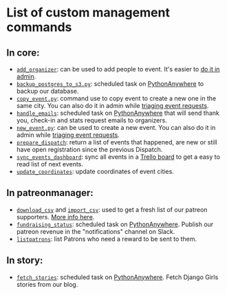 # List of custom management commands

## In core:

* [`add_organizer`](https://github.com/DjangoGirls/djangogirls/blob/master/core/management/commands/add_organizer.py): can be used to add people to event. It's easier to [do it in admin](https://djangogirls.org/admin/core/event/add_organizers/).
* [`backup_postgres_to_s3.py`](https://github.com/DjangoGirls/djangogirls/blob/master/core/management/commands/backup_postgres_to_s3.py): scheduled task on [PythonAnywhere](https://www.pythonanywhere.com/user/djangogirls2/schedule/) to backup our database.
* [`copy_event.py`](https://github.com/DjangoGirls/djangogirls/blob/master/core/management/commands/copy_event.py): command use to copy event to create a new one in the same city. You can also do it in admin while [triaging event requests](https://djangogirls.org/admin/organize/eventapplication/).
* [`handle_emails`](https://github.com/DjangoGirls/djangogirls/blob/master/core/management/commands/handle_emails.py): scheduled task on [PythonAnywhere](https://www.pythonanywhere.com/user/djangogirls2/schedule/) that will send thank you, check-in and stats request emails to organizers.
* [`new_event.py`](https://github.com/DjangoGirls/djangogirls/blob/master/core/management/commands/new_event.py): can be used to create a new event. You can also do it in admin while [triaging event requests](https://djangogirls.org/admin/organize/eventapplication/).
* [`prepare_dispatch`](https://github.com/DjangoGirls/djangogirls/blob/master/core/management/commands/prepare_dispatch.py): return a list of events that happened, are new or still have open registration since the previous Dispatch.
* [`sync_events_dashboard`](https://github.com/DjangoGirls/djangogirls/blob/master/core/management/commands/sync_events_dashboard.py): sync all events in a [Trello board](https://trello.com/b/nWNEA8bf/events-calendar) to get a easy to read list of next events.
* [`update_coordinates`](https://github.com/DjangoGirls/djangogirls/blob/master/core/management/commands/update_coordinates.py): update coordinates of event cities.

## In patreonmanager:

* [`download_csv`](https://github.com/DjangoGirls/djangogirls/blob/master/patreonmanager/management/commands/download_csv.py) and [`import_csv`](https://github.com/DjangoGirls/djangogirls/blob/master/patreonmanager/management/commands/import_csv.py): used to get a fresh list of our patreon supporters. [More info here](../howto/patreon-rewards.md).
* [`fundraising_status`](https://github.com/DjangoGirls/djangogirls/blob/master/patreonmanager/management/commands/fundraising_status.py): scheduled task on [PythonAnywhere](https://www.pythonanywhere.com/user/djangogirls2/schedule/). Publish our patreon revenue in the "notifications" channel on Slack.
* [`listpatrons`](https://github.com/DjangoGirls/djangogirls/blob/master/patreonmanager/management/commands/listpatrons.py): list Patrons who need a reward to be sent to them.

## In story:

* [`fetch_stories`](https://github.com/DjangoGirls/djangogirls/blob/master/story/management/commands/fetch_stories.py): scheduled task on [PythonAnywhere](https://www.pythonanywhere.com/user/djangogirls2/schedule/). Fetch Django Girls stories from our blog.
